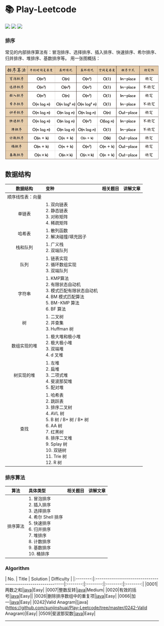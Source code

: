 # 📚 Play-Leetcode

![](https://img.shields.io/badge/language-Java-B07319.svg)
![](https://img.shields.io/badge/language-Swift-ffac45.svg)
![](https://img.shields.io/badge/judgement-passing-brightgreen.svg)

### 排序

常见的内部排序算法有：冒泡排序、选择排序、插入排序、快速排序、希尔排序、归并排序、堆排序、基数排序等。
用一张图概括：

<p align='center'>
<img src='https://github.com/sunjinshuai/Play-Leetcode/blob/master/Algorithm-Sort/sort.png'>
</p>


## 数据结构


| 数据结构 | 变种 | 相关题目 | 讲解文章 | 
|:-------:|:-------|:------|:------|
|顺序线性表：向量||||
|单链表|1. 双向链表<br>2. 静态链表<br>3. 对称矩阵<br>4. 稀疏矩阵|||
|哈希表|1. 散列函数<br>2. 解决碰撞/填充因子<br>|||
|栈和队列|1. 广义栈<br>2. 双端队列<br>|||
|队列|1. 链表实现<br>2. 循环数组实现<br>3. 双端队列|||
|字符串|1. KMP算法<br>2. 有限状态自动机<br>3. 模式匹配有限状态自动机<br>4. BM 模式匹配算法<br>5. BM-KMP 算法<br>6. BF 算法|||
|树|1. 二叉树<br>2. 并查集<br>3. Huffman 树|||
|数组实现的堆|1. 极大堆和极小堆<br>2. 极大极小堆<br>3. 双端堆<br>4. d 叉堆|||
|树实现的堆|1. 左堆<br>2. 扁堆<br>3. 二项式堆<br>4. 斐波那契堆<br>5. 配对堆|||
|查找|1. 哈希表<br>2. 跳跃表<br>3. 排序二叉树<br>4. AVL 树<br>5. B 树 / B+ 树 / B* 树<br>6. AA 树<br>7. 红黑树<br>8. 排序二叉堆<br>9. Splay 树<br>10. 双链树<br>11. Trie 树<br>12. R 树|||

### 排序算法

| 算法 | 具体类型 | 相关题目 | 讲解文章 | 
|:-------:|:-------|:------|:------|
|排序算法|1. 冒泡排序<br>2. 插入排序<br>3. 选择排序<br>4. 希尔 Shell 排序<br>5. 快速排序<br>6. 归并排序<br>7. 堆排序<br>8. 计数排序<br>9. 基数排序<br>10. 桶排序<br>|||

### Algorithm

| No.    |  Title  |  Solution  |  Difficulty |
|:--------:|:--------------------------------------------------------------|:--------:|:--------:|:--------:|:--------:|
|0001|两数之和|[java](https://github.com/sunjinshuai/Play-Leetcode/tree/master/0001-Two-Sum)|Easy|
|0007|整数反转|[java](https://github.com/sunjinshuai/Play-Leetcode/tree/master/0007-Reverse-Integer)|Medium|
|0020|有效的括号|[java](https://github.com/sunjinshuai/Play-Leetcode/tree/master/0020-Valid-Parentheses)|Easy||
|0026|删除排序数组中的重复项|[java](https://github.com/sunjinshuai/Play-Leetcode/tree/master/0026-Remove-Duplicates)|Easy|
|0066|加一|[java](https://github.com/sunjinshuai/Play-Leetcode/tree/master/0066-Plus-One)|Easy|
|0242|Valid Anagram|[java](https://github.com/sunjinshuai/Play-Leetcode/tree/master/0242-Valid Anagram)|Easy|
|0509|斐波那契数|[java](https://github.com/sunjinshuai/Play-Leetcode/tree/master/0509-Fibonacci-Number)|Easy|

----------------------------

